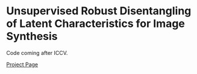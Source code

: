 # Unsupervised Robust Disentangling of Latent Characteristics for Image Synthesis

Code coming after ICCV.

[Project Page](https://compvis.github.io/robust-disentangling)
